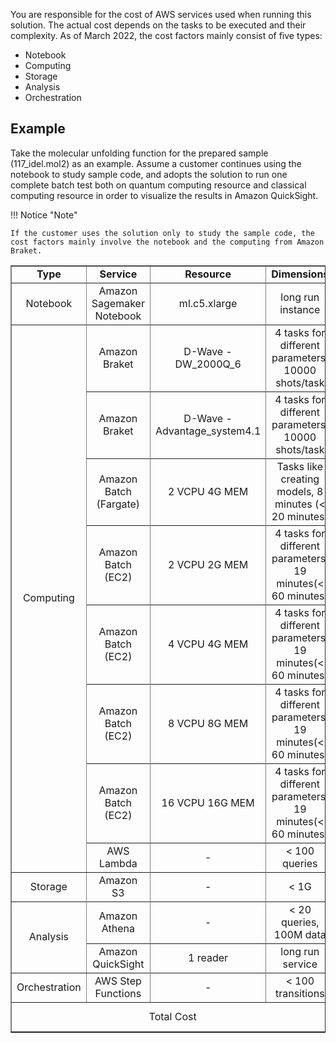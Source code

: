 You are responsible for the cost of AWS services used when running this solution. The actual cost depends on the tasks to be executed and their complexity. As of March 2022, the cost factors mainly consist of five types:

 * Notebook
 * Computing 
 * Storage
 * Analysis
 * Orchestration

## Example 

Take the molecular unfolding function for the prepared sample (117_idel.mol2) as an example. Assume a customer continues using the notebook to study sample code, and adopts the solution to run one complete batch test both on quantum computing resource and classical computing resource in order to visualize the results in Amazon QuickSight. 

!!! Notice "Note"
    
    If the customer uses the solution only to study the sample code, the cost factors mainly involve the notebook and the computing from Amazon Braket.


<!-- | Cost Type| Service | Resource Size | Operating Condition | Cost |
| :---: | :---: | :---: | :---: | :---: |
| Notebook | Amazon Sagemaker Notebook | ml.c5.xlarge | long run instance | 4.90 USD/Day |
| Compute | Amazon Braket | D-Wave 2000Q | 4 task, 1000 shots/task | 1.96 USD |
| Compute | Amazon Braket | D-Wave Advantage | 4 task, 1000 shots/task | 1.96 USD |
| Compute | Amazon Batch (Fargate) | 2 vcpu 4G mem | less than 20 minutes | 1.02 USD |
| Compute | Amazon Batch (EC2) | c5.large| less than 60 minutes | 0.09 USD |
| Compute | Amazon Batch (EC2) | c5.xlarge| less than  60 minutes | 0.17 USD|
| Compute | Amazon Batch (EC2) | c5.2xlarge| less than  60 minutes | 0.34 USD |
| Compute | Amazon Batch (EC2) | c5.4xlarge| less than  60 minutes | 0.68 USD |
| Compute| AWS Lambda| - | less than 100 requests | 0 USD |
| Storage | Amazon S3 | - | less than 1G | 0.02 USD |
| Analysis | Amazon Athena | - | less than 20 queres,100M data | 0.29 USD |
| Analysis | Amazon QuickSight | - | 1 reader | 8.00 USD/Month |
| Orchestration| AWS Step Functions | - |  less than 100 transitions | 0 USD  |
| Total | xxx to do| -->

<table border='1' style="text-align: center">
    <tr>
        <td><B>Type</B></td>
        <td><B>Service</td>
        <td><B>Resource</td>
        <td><B>Dimensions</td>
        <td><B>Cost</td>
    <tr>
    <tr>
        <td>Notebook</td>
        <td>Amazon Sagemaker Notebook</td>
        <td>ml.c5.xlarge</td>
        <td>long run instance</td>
        <td>4.90 USD per day</td>
    <tr>
    <tr>
        <td rowspan="16">Computing</td>
        <td>Amazon Braket</td>
        <td>D-Wave - DW_2000Q_6</td>
        <td>4 tasks for different parameters, 10000 shots/task</td>
        <td>8.80 USD</td>
    <tr>
    <tr>
        <td>Amazon Braket</td>
        <td>D-Wave - Advantage_system4.1</td>
        <td>4 tasks for different parameters, 10000 shots/task</td>
        <td>8.80 USD</td>
    <tr>
    <tr>
        <td>Amazon Batch (Fargate) </td>
        <td>2 VCPU 4G MEM</td>
        <td>Tasks like creating models, 8 minutes (< 20 minutes)</td>
        <td>1.02 USD</td>
    <tr>
    <tr>
        <td>Amazon Batch (EC2) </td>
        <td>2 VCPU 2G MEM</td>
        <td>4 tasks for different parameters, 19 minutes(< 60 minutes)</td>
        <td>0.09 USD</td>
    <tr>
    <tr>
        <td>Amazon Batch (EC2) </td>
        <td>4 VCPU 4G MEM</td>
        <td>4 tasks for different parameters, 19 minutes(< 60 minutes)</td>
        <td>0.17 USD</td>
    <tr>
    <tr>
        <td>Amazon Batch (EC2) </td>
        <td>8 VCPU 8G MEM</td>
        <td>4 tasks for different parameters, 19 minutes(< 60 minutes)</td>
        <td>0.34 USD</td>
    <tr>
    <tr>
        <td>Amazon Batch (EC2) </td>
        <td>16 VCPU 16G MEM</td>
        <td>4 tasks for different parameters, 19 minutes(< 60 minutes)</td>
        <td>0.68 USD</td>
    <tr>
    <tr>
        <td>AWS Lambda </td>
        <td>-</td>
        <td>< 100 queries</td>
        <td>0 USD</td>
    <tr>
    <tr>
        <td>Storage</td>
        <td>Amazon S3</td>
        <td>-</td>
        <td>< 1G</td>
        <td>0.02 USD</td>
    <tr>
    <tr>
        <td rowspan='4'>Analysis</td>
        <td>Amazon Athena</td>
        <td>-</td>
        <td>< 20 queries, 100M data</td>
        <td>0.029 USD</td>
    <tr>
    <tr>
        <td>Amazon QuickSight</td>
        <td>1 reader</td>
        <td>long run service</td>
        <td>8.00 USD/Month</td>
    <tr>
    <tr>
        <td>Orchestration</td>
        <td>AWS Step Functions</td>
        <td>-</td>
        <td>< 100 transitions</td>
        <td>0 USD</td>
    <tr>
    <tr>
        <td colspan='4'>Total Cost</td>
        <td>25.12 USD per day</td>
    <tr>
</table>
